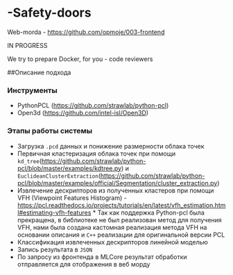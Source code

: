 # -Safety-doors
Web-morda - https://github.com/opmoje/003-frontend

IN PROGRESS

We try to prepare Docker, for you - code reviewers

##Описание подхода

### Инструменты 

- PythonPCL (https://github.com/strawlab/python-pcl)
- Open3d (https://github.com/intel-isl/Open3D)

### Этапы работы системы
- Загрузка `.pcd` данных и понижение размерности облака точек
- Первичная кластеризация облака точек при помощи `kd_tree`(https://github.com/strawlab/python-pcl/blob/master/examples/kdtree.py) и `EuclideanClusterExtraction`(https://github.com/strawlab/python-pcl/blob/master/examples/official/Segmentation/cluster_extraction.py)
- Извлечение дескрипторов из полученных кластеров при помощи VFH (Viewpoint Features Histogram) - https://pcl.readthedocs.io/projects/tutorials/en/latest/vfh_estimation.html#estimating-vfh-features * Так как поддержка Python-pcl была прекращена, в библиотеке не был реализован метод для получения VFH, нами была создана кастомная реализация метода VFH на основании описания и `C++` реализации для оригинальной версии PCL
- Классификация извлеченных дескрипторов линейной моделью
- Запись результата в `JSON`
- По запросу из фронтенда в MLCore результат обработки отправляется для отображения в веб морду 
